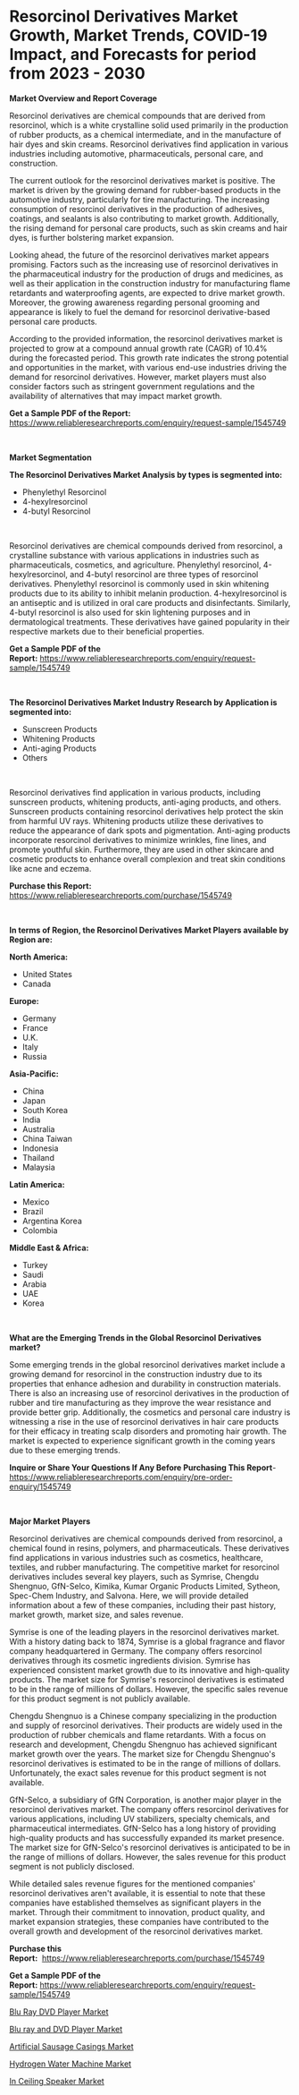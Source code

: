 <p><h1>Resorcinol Derivatives Market Growth, Market Trends, COVID-19 Impact, and Forecasts for period from 2023 - 2030</h1></p><p><strong>Market Overview and Report Coverage</strong></p>
<p><p>Resorcinol derivatives are chemical compounds that are derived from resorcinol, which is a white crystalline solid used primarily in the production of rubber products, as a chemical intermediate, and in the manufacture of hair dyes and skin creams. Resorcinol derivatives find application in various industries including automotive, pharmaceuticals, personal care, and construction.</p><p>The current outlook for the resorcinol derivatives market is positive. The market is driven by the growing demand for rubber-based products in the automotive industry, particularly for tire manufacturing. The increasing consumption of resorcinol derivatives in the production of adhesives, coatings, and sealants is also contributing to market growth. Additionally, the rising demand for personal care products, such as skin creams and hair dyes, is further bolstering market expansion.</p><p>Looking ahead, the future of the resorcinol derivatives market appears promising. Factors such as the increasing use of resorcinol derivatives in the pharmaceutical industry for the production of drugs and medicines, as well as their application in the construction industry for manufacturing flame retardants and waterproofing agents, are expected to drive market growth. Moreover, the growing awareness regarding personal grooming and appearance is likely to fuel the demand for resorcinol derivative-based personal care products.</p><p>According to the provided information, the resorcinol derivatives market is projected to grow at a compound annual growth rate (CAGR) of 10.4% during the forecasted period. This growth rate indicates the strong potential and opportunities in the market, with various end-use industries driving the demand for resorcinol derivatives. However, market players must also consider factors such as stringent government regulations and the availability of alternatives that may impact market growth.</p></p>
<p><strong>Get a Sample PDF of the Report:</strong> <a href="https://www.reliableresearchreports.com/enquiry/request-sample/1545749">https://www.reliableresearchreports.com/enquiry/request-sample/1545749</a></p>
<p>&nbsp;</p>
<p><strong>Market Segmentation</strong></p>
<p><strong>The Resorcinol Derivatives Market Analysis by types is segmented into:</strong></p>
<p><ul><li>Phenylethyl Resorcinol</li><li>4-hexylresorcinol</li><li>4-butyl Resorcinol</li></ul></p>
<p>&nbsp;</p>
<p><p>Resorcinol derivatives are chemical compounds derived from resorcinol, a crystalline substance with various applications in industries such as pharmaceuticals, cosmetics, and agriculture. Phenylethyl resorcinol, 4-hexylresorcinol, and 4-butyl resorcinol are three types of resorcinol derivatives. Phenylethyl resorcinol is commonly used in skin whitening products due to its ability to inhibit melanin production. 4-hexylresorcinol is an antiseptic and is utilized in oral care products and disinfectants. Similarly, 4-butyl resorcinol is also used for skin lightening purposes and in dermatological treatments. These derivatives have gained popularity in their respective markets due to their beneficial properties.</p></p>
<p><strong>Get a Sample PDF of the Report:</strong>&nbsp;<a href="https://www.reliableresearchreports.com/enquiry/request-sample/1545749">https://www.reliableresearchreports.com/enquiry/request-sample/1545749</a></p>
<p>&nbsp;</p>
<p><strong>The Resorcinol Derivatives Market Industry Research by Application is segmented into:</strong></p>
<p><ul><li>Sunscreen Products</li><li>Whitening Products</li><li>Anti-aging Products</li><li>Others</li></ul></p>
<p>&nbsp;</p>
<p><p>Resorcinol derivatives find application in various products, including sunscreen products, whitening products, anti-aging products, and others. Sunscreen products containing resorcinol derivatives help protect the skin from harmful UV rays. Whitening products utilize these derivatives to reduce the appearance of dark spots and pigmentation. Anti-aging products incorporate resorcinol derivatives to minimize wrinkles, fine lines, and promote youthful skin. Furthermore, they are used in other skincare and cosmetic products to enhance overall complexion and treat skin conditions like acne and eczema.</p></p>
<p><strong>Purchase this Report:</strong>&nbsp; <a href="https://www.reliableresearchreports.com/purchase/1545749">https://www.reliableresearchreports.com/purchase/1545749</a></p>
<p>&nbsp;</p>
<p><strong>In terms of Region, the Resorcinol Derivatives Market Players available by Region are:</strong></p>
<p>
    <p> <strong> North America: </strong>
        <ul>
            <li>United States</li>
            <li>Canada</li>
        </ul>
        </p> 
    <p> <strong> Europe: </strong>
        <ul>
            <li>Germany</li>
            <li>France</li>
            <li>U.K.</li>
            <li>Italy</li>
            <li>Russia</li>
        </ul>
        </p> 
    <p> <strong> Asia-Pacific: </strong>
        <ul>
            <li>China</li>
            <li>Japan</li>
            <li>South Korea</li>
            <li>India</li>
            <li>Australia</li>
            <li>China Taiwan</li>
            <li>Indonesia</li>
            <li>Thailand</li>
            <li>Malaysia</li>
        </ul>
        </p> 
    <p> <strong> Latin America: </strong>
        <ul>
            <li>Mexico</li>
            <li>Brazil</li>
            <li>Argentina Korea</li>
            <li>Colombia</li>
        </ul>
        </p> 
    <p> <strong> Middle East & Africa: </strong>
        <ul>
            <li>Turkey</li>
            <li>Saudi</li>
            <li>Arabia</li>
            <li>UAE</li>
            <li>Korea</li>
        </ul>
    </p>
    </p>
<p>&nbsp;</p>
<p><strong>What are the Emerging Trends in the Global Resorcinol Derivatives market?</strong></p>
<p><p>Some emerging trends in the global resorcinol derivatives market include a growing demand for resorcinol in the construction industry due to its properties that enhance adhesion and durability in construction materials. There is also an increasing use of resorcinol derivatives in the production of rubber and tire manufacturing as they improve the wear resistance and provide better grip. Additionally, the cosmetics and personal care industry is witnessing a rise in the use of resorcinol derivatives in hair care products for their efficacy in treating scalp disorders and promoting hair growth. The market is expected to experience significant growth in the coming years due to these emerging trends.</p></p>
<p><strong>Inquire or Share Your Questions If Any Before Purchasing This Report</strong>- <a href="https://www.reliableresearchreports.com/enquiry/pre-order-enquiry/1545749">https://www.reliableresearchreports.com/enquiry/pre-order-enquiry/1545749</a></p>
<p>&nbsp;</p>
<p><strong>Major Market Players</strong></p>
<p><p>Resorcinol derivatives are chemical compounds derived from resorcinol, a chemical found in resins, polymers, and pharmaceuticals. These derivatives find applications in various industries such as cosmetics, healthcare, textiles, and rubber manufacturing. The competitive market for resorcinol derivatives includes several key players, such as Symrise, Chengdu Shengnuo, GfN-Selco, Kimika, Kumar Organic Products Limited, Sytheon, Spec-Chem Industry, and Salvona. Here, we will provide detailed information about a few of these companies, including their past history, market growth, market size, and sales revenue.</p><p>Symrise is one of the leading players in the resorcinol derivatives market. With a history dating back to 1874, Symrise is a global fragrance and flavor company headquartered in Germany. The company offers resorcinol derivatives through its cosmetic ingredients division. Symrise has experienced consistent market growth due to its innovative and high-quality products. The market size for Symrise's resorcinol derivatives is estimated to be in the range of millions of dollars. However, the specific sales revenue for this product segment is not publicly available.</p><p>Chengdu Shengnuo is a Chinese company specializing in the production and supply of resorcinol derivatives. Their products are widely used in the production of rubber chemicals and flame retardants. With a focus on research and development, Chengdu Shengnuo has achieved significant market growth over the years. The market size for Chengdu Shengnuo's resorcinol derivatives is estimated to be in the range of millions of dollars. Unfortunately, the exact sales revenue for this product segment is not available.</p><p>GfN-Selco, a subsidiary of GfN Corporation, is another major player in the resorcinol derivatives market. The company offers resorcinol derivatives for various applications, including UV stabilizers, specialty chemicals, and pharmaceutical intermediates. GfN-Selco has a long history of providing high-quality products and has successfully expanded its market presence. The market size for GfN-Selco's resorcinol derivatives is anticipated to be in the range of millions of dollars. However, the sales revenue for this product segment is not publicly disclosed.</p><p>While detailed sales revenue figures for the mentioned companies' resorcinol derivatives aren't available, it is essential to note that these companies have established themselves as significant players in the market. Through their commitment to innovation, product quality, and market expansion strategies, these companies have contributed to the overall growth and development of the resorcinol derivatives market.</p></p>
<p><strong>Purchase this Report:</strong>&nbsp;&nbsp;<a href="https://www.reliableresearchreports.com/purchase/1545749">https://www.reliableresearchreports.com/purchase/1545749</a></p>
<p></p>
<p><strong>Get a Sample PDF of the Report:</strong>&nbsp;<a href="https://www.reliableresearchreports.com/enquiry/request-sample/1545749">https://www.reliableresearchreports.com/enquiry/request-sample/1545749</a></p>
<p><p><a href="https://medium.com/@donaldortega4f/blu-ray-dvd-player-market-comprehensive-assessment-by-type-application-and-geography-1fc5033d8f6b">Blu Ray DVD Player Market</a></p><p><a href="https://medium.com/@walterstanley64/blu-ray-and-dvd-player-market-insights-into-market-cagr-market-trends-and-growth-strategies-c5434bf00e08">Blu ray and DVD Player Market</a></p><p><a href="https://medium.com/@anilaxhafa2022/artificial-sausage-casings-market-exploring-market-share-market-trends-and-future-growth-92bc64c7c9d0">Artificial Sausage Casings Market</a></p><p><a href="https://medium.com/@elwyncarter2023/hydrogen-water-machine-market-furnishes-information-on-market-share-market-trends-and-market-e97d11f1697b">Hydrogen Water Machine Market</a></p><p><a href="https://medium.com/@alanwatkins6h/in-ceiling-speaker-market-size-market-outlook-and-market-forecast-2023-to-2030-1d12e0433d30">In Ceiling Speaker Market</a></p></p>